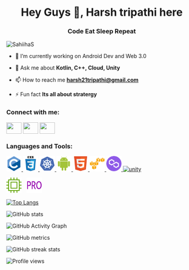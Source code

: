 <h1 align="center">Hey Guys 👋, Harsh tripathi here</h1>
<h3 align="center">Code Eat Sleep Repeat</h3>

<p align="left"> <img src="https://komarev.com/ghpvc/?username=SahilihaS&label=Profile%20views&color=0e75b6&style=flat" alt="SahiihaS" /> </p>

- 🔭 I’m currently working on Android Dev and Web 3.0

<!-- - 👯 I’m looking to collaborate on **Open Source Projects** -->

- 💬 Ask me about **Kotlin, C++, Cloud, Unity**

- 📫 How to reach me **harsh21tripathi@gmail.com**

- ⚡ Fun fact **Its all about stratergy**

<h3 align="left">Connect with me:</h3>
<p align="left">
<a href="https://twitter.com/maihoonHarsh?t=C611rYvWWR3BY88C9dBTtw&s=08" target="blank"><img align="center" src="https://raw.githubusercontent.com/rahuldkjain/github-profile-readme-generator/master/src/images/icons/Social/twitter.svg" height="30" width="40" /></a>
<a href="https://www.linkedin.com/in/harsh-tripathi-997251239" target="blank"><img align="center" src="https://raw.githubusercontent.com/rahuldkjain/github-profile-readme-generator/master/src/images/icons/Social/linked-in-alt.svg" height="30" width="40" /></a>
<a href="https://instagram.com/hey_hashh" target="blank"><img align="center" src="https://raw.githubusercontent.com/rahuldkjain/github-profile-readme-generator/master/src/images/icons/Social/instagram.svg" height="30" width="40" /></a>
</p>

<h3 align="left">Languages and Tools:</h3> 
<a href="https://www.cprogramming.com/" target="_blank"> <img src="https://raw.githubusercontent.com/devicons/devicon/master/icons/c/c-original.svg" alt="c" width="40" height="40"/> </a> <a href="https://www.w3schools.com/cpp/" target="_blank"> <imgsrc="https://raw.githubusercontent.com/devicons/devicon/master/icons/cplusplus/cplusplus-original.svg" alt="cplusplus" width="40" height="40"/> </a> 
<a href="https://www.w3schools.com/css/" target="_blank"> <img src="https://raw.githubusercontent.com/devicons/devicon/master/icons/css3/css3-original-wordmark.svg" alt="css3" width="40" height="40"/> </a> 
<a href="https://www.kubernetes.com/" target="_blank"> <img src="https://raw.githubusercontent.com/devicons/devicon/master/icons/kubernetes/kubernetes-plain.svg" alt="kubernetes" width="40" height="40"/> </a> 
<a href="https://android.com" target="_blank"> <img src="https://raw.githubusercontent.com/devicons/devicon/master/icons/android/android-plain.svg" alt="android" width="40" height="40"/> </a> 
<a href="https://html5.com" target="_blank"> <img src="https://raw.githubusercontent.com/devicons/devicon/master/icons/html5/html5-original.svg" alt="html5" width="40" height="40"/> </a> 
<a href="https://aws.com" target="_blank"> <img src="https://raw.githubusercontent.com/devicons/devicon/master/icons/amazonwebservices/amazonwebservices-original.svg" alt="aws" width="40" height="40"/> </a> 
<a href="https://www.polygon.com/en" target="_blank"> <img src="https://raw.githubusercontent.com/devicons/devicon/master/icons/polygon/polygon-original.svg" alt="polygon" width="40" height="40"/> </a> <a href="https://unity.com/" target="_blank"> <img src="https://www.vectorlogo.zone/logos/unity3d/unity3d-icon.svg" alt="unity" width="40" height="40"/> </a>
</p>

<a href='https://docs.github.com/en/developers'><img src='https://raw.githubusercontent.com/acervenky/animated-github-badges/master/assets/devbadge.gif' width='40' height='40'></a> <a href='https://github.com/pricing'><img src='https://raw.githubusercontent.com/acervenky/animated-github-badges/master/assets/pro.gif' width='40' height='40'></a> 

[![Top Langs](https://github-readme-stats.vercel.app/api/top-langs/?username=sahilihas)](https://github.com/anuraghazra/github-readme-stats)

![GitHub stats](https://github-readme-stats.vercel.app/api?username=sahilihas&show_icons=true)  

![GitHub Activity Graph](https://activity-graph.herokuapp.com/graph?username=sahilihas)  

![GitHub metrics](https://metrics.lecoq.io/sahilihas)  

![GitHub streak stats](https://github-readme-streak-stats.herokuapp.com/?user=sahilihas)  

![Profile views](https://gpvc.arturio.dev/sahilihas)  
